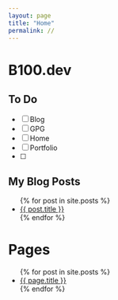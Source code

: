 ```yaml
---
layout: page
title: "Home"
permalink: //
---
```


<head>
<link rel="shortcut icon" type="image/png" href="https://github.com/B100GH/B100GH.github.io/blob/ea49f3fb8fd172f5a18c787b0cc6b80ee4a763d5/icons/logo.png">
</head>
  
# B100.dev

## To Do
- [ ] Blog 
- [ ] GPG
- [ ] Home 
- [ ] Portfolio 
- [ ] 







## My Blog Posts

<ul>
  {% for post in site.posts %}
    <li>
      <a href="{{ post.url }}">{{ post.title }}</a>
    </li>
  {% endfor %}
</ul>

# Pages

<ul>
  {% for post in site.posts %}
    <li>
      <a href="{{ page.url }}">{{ page.title }}</a>
    </li>
  {% endfor %}
</ul>
